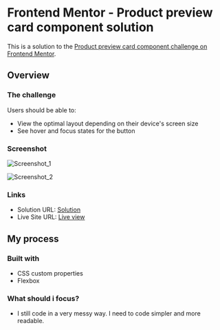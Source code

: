 # Frontend Mentor - Product preview card component solution

This is a solution to the [Product preview card component challenge on Frontend Mentor](https://www.frontendmentor.io/challenges/product-preview-card-component-GO7UmttRfa).

## Overview

### The challenge

Users should be able to:

- View the optimal layout depending on their device's screen size
- See hover and focus states for the button

### Screenshot

![Screenshot_1](https://user-images.githubusercontent.com/115939077/197765487-a9276559-d1e9-45ae-a33f-8dc3510090d2.png)

![Screenshot_2](https://user-images.githubusercontent.com/115939077/197765498-cd3d7a5d-3a9c-42c5-862e-6b09a990ee59.png)

### Links

- Solution URL: [Solution](https://github.com/3nonch/Order-summary-component)
- Live Site URL: [Live view](https://3nonch.github.io/Order-summary-component/)

## My process

### Built with

- CSS custom properties
- Flexbox

### What should i focus?

- I still code in a very messy way. I need to code simpler and more readable.
